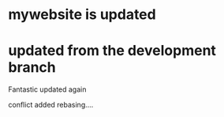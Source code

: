 # mywebsite is updated

# updated from the development branch

Fantastic updated again

conflict added rebasing....


